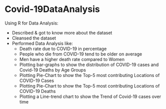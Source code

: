 # Covid-19DataAnalysis

Using R for Data Analysis: 
- Described & got to know more about the dataset 
- Cleansed the dataset 
- Performed Data Analysis like: 
   - Death rate due to COVID-19 in percentage
   - People who die from COVID-19 tend to be older on average
   - Men have a higher death rate compared to Women
   - Plotting bar-graphs to show the distribution of COVID-19 cases and Covid-19 Deaths by Age Groups
   - Plotting Pie-Chart to show the Top-5 most contributing Locations of COVID-19 Cases
   - Plotting Pie-Chart to show the Top-5 most contributing Locations of COVID-19 Deaths
   - Plotting a Line-trend chart to show the Trend of Covid-19 cases over time

